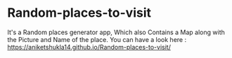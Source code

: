 # Random-places-to-visit
It's a Random places generator app, Which also Contains a Map along with the Picture and Name of the place.
You can have a look here : https://aniketshukla14.github.io/Random-places-to-visit/
